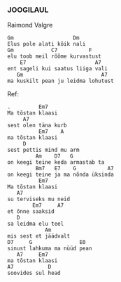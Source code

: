 ### JOOGILAUL
Raimond Valgre

    Gm                   Dm
    Elus pole alati kõik nali
    Gm            C7          F
    elu toob meil rõõme kurvastust
        E7                      A7
    ent sageli kui saatus liiga vali
       Gm                         A7
    ma kuskilt pean ju leidma lohutust

Ref:

    .         Em7
    Ma tõstan klaasi
         A7   
    sest olen täna kurb
              Em7    A
    ma tõstan klaasi
         D   
    sest pettis mind mu arm
             Am    D7   G
    on keegi teine keda armastab ta
             Bm7   E7    G          A7
    on keegi teine ja ma nõnda üksinda
              Em7
    Ma tõstan klaasi
       A7
    su terviseks mu neid
            Em7     A7
    et õnne saaksid
       D
    sa leidma elu teel
                Am
    mis sest et jäädvalt
    D7     G               E0
    sinust lahkuma ma nüüd pean
       A7     Em7
    ma tõstan klaasi
    A7           D
    soovides sul head
